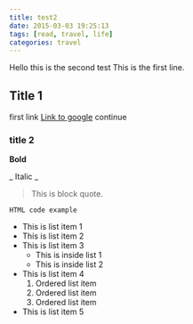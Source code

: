 ```yaml
---
title: test2
date: 2015-03-03 19:25:13
tags: [read, travel, life]
categories: travel
---
```


Hello this is the second test
This is the first line.

## Title 1 ##

first link
[Link to google](http://google.co.uk)
continue

### title 2 ###

**Bold**

_ Italic _
> This is block quote.

`HTML code example`
* This is list item 1
* This is list item 2
* This is list item 3
    - This is inside list 1
    - This is inside list 2
* This is list item 4
    1. Ordered list item
    2. Ordered list item
    3. Ordered list item
* This is list item 5

